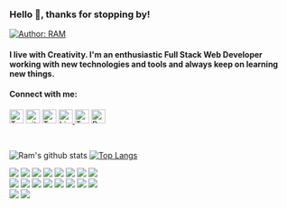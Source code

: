### Hello 👋, thanks for stopping by!            

[![Author: RAM](https://img.shields.io/badge/I'm-RAM_SAH-gggddd.svg)](https://ram-sah.github.io/React-Portfolio)
#### I live with Creativity. I'm an enthusiastic Full Stack Web Developer working with new technologies and tools and always keep on learning new things.
#### Connect with me:
<p>
<a href="https://ram-sah.github.io/React-Portfolio"><img alt="Twitter URL" src="https://img.shields.io/twitter/url?label=Live%20URL&logo=heroku&style=social&url=https%3A%2F%2Fram" height="25"></a> 
<a href="https://github.com/ram-sah"><img alt="github URL" src="https://img.shields.io/twitter/url?label=Ram-sah&logo=github&logoColor=red&style=social&url=https%3A%2F%2Fgithub.com" height="25"></a>
<a href="mailto:rsah1@asu.edu"><img alt="Twitter URL" src="https://img.shields.io/twitter/url?label=E-mail&logo=gmail&style=social&url=https%3A%2F%2Fram" height="25"></a>
<a href="https://www.linkedin.com/in/ram-sah"><img alt="Linkedin URL" src="https://img.shields.io/twitter/url?label=Ram-sah&logo=Linkedin&style=social&url=https%3A%2F%2Fwww.linkedin.com%2Fin%2Fram-sah" height="25">
<a href="https://twitter.com/mohan2036"><img alt="Twitter URL" src="https://img.shields.io/twitter/url?label=Find-Me&logo=twitter&style=social&url=https%3A%2F%2Ftwitter.com" height="25"></a>
<a href="https://drive.google.com/file/d/1y1wmQMKGxqxu_oQLoNpidta4XrvCxc0a/view?usp=sharing"><img alt="Resume URL" src="https://img.shields.io/twitter/url?label=Resume.pdf&logo=r&logoColor=green&style=social&url=https%3A%2F%2Fgithub.com" height="25"></a></p><br>

![Ram's github stats](https://github-readme-stats.vercel.app/api?username=ram-sah&show_icons=true&title_color=28ea80&text_color=f3f3f3&bg_color=094785)
[![Top Langs](https://github-readme-stats.vercel.app/api/top-langs/?username=ram-sah&layout=compact&title_color=28ea80&text_color=f3f3f3&bg_color=094785)](https://github.com/ram-sah/github-readme-stats)
<br><p>
<img src="https://img.shields.io/badge/html5%20-%23E34F26.svg?&style=for-the-badge&logo=html5&logoColor=white"/> 
<img src="https://img.shields.io/badge/css3%20-%231572B6.svg?&style=for-the-badge&logo=css3&logoColor=white"/> 
<img src="https://img.shields.io/badge/bootstrap%20-%23563D7C.svg?&style=for-the-badge&logo=bootstrap&logoColor=white"/> 
<img src="https://img.shields.io/badge/javascript%20-%8a6d3b.svg?&style=for-the-badge&logo=javascript&logoColor=%23F7DF1E"/> 
<img src="https://img.shields.io/badge/jquery%20-%230769AD.svg?&style=for-the-badge&logo=jquery&logoColor=white"/> 
<img src="https://img.shields.io/badge/node.js%20-%2343853D.svg?&style=for-the-badge&logo=node.js&logoColor=white"/>
<img src="https://img.shields.io/badge/mysql-%231572B6.svg?&style=for-the-badge&logo=mysql&logoColor=white"> 
<img src ="https://img.shields.io/badge/MongoDB-%234ea94b.svg?&style=for-the-badge&logo=mongodb&logoColor=white"/><br>
<img src="https://img.shields.io/badge/markdown-%23000000.svg?&style=for-the-badge&logo=markdown&logoColor=white"/>
<img src="https://img.shields.io/badge/express.js%20-%23404d59.svg?&style=for-the-badge"/> 
<img src="https://img.shields.io/badge/react%20-%2320232a.svg?&style=for-the-badge&logo=react&logoColor=%2361DAFB"/> 
<img src="https://img.shields.io/badge/Redux%20-%23dff98.svg?&style=for-the-badge&logo=redux&logoColor=white"/>
<img src="https://img.shields.io/badge/git%20-%23F05033.svg?&style=for-the-badge&logo=git&logoColor=white"/> 
<img src="https://img.shields.io/badge/github%20-%23121011.svg?&style=for-the-badge&logo=github&logoColor=white"/>
<img src="https://img.shields.io/badge/heroku%20-%23430098.svg?&style=for-the-badge&logo=heroku&logoColor=white"/>
<img src="https://img.shields.io/badge/travisci%20-%232B2F33.svg?&style=for-the-badge&logo=travis&logoColor=white"/><br>
<img src="https://img.shields.io/badge/handlebars%20-%2302569B.svg?&style=for-the-badge&logo=handlebar&logoColor=white"/>
<img src="https://img.shields.io/badge/webpack%20-%238DD6F9.svg?&style=for-the-badge&logo=webpack&logoColor=black" />  
</p>
